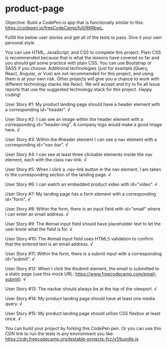 # product-page


Objective: Build a CodePen.io app that is functionally similar to this: https://codepen.io/freeCodeCamp/full/RKRbwL.

Fulfill the below user stories and get all of the tests to pass. Give it your own personal style.

You can use HTML, JavaScript, and CSS to complete this project. Plain CSS is recommended because that is what the lessons have covered so far and you should get some practice with plain CSS. You can use Bootstrap or SASS if you choose. Additional technologies (just for example jQuery, React, Angular, or Vue) are not recommended for this project, and using them is at your own risk. Other projects will give you a chance to work with different technology stacks like React. We will accept and try to fix all issue reports that use the suggested technology stack for this project. Happy coding!

User Story #1: My product landing page should have a header element with a corresponding id="header". √

User Story #2: I can see an image within the header element with a corresponding id="header-img". A company logo would make a good image here. √

User Story #3: Within the #header element I can see a nav element with a corresponding id="nav-bar". √

User Story #4: I can see at least three clickable elements inside the nav element, each with the class nav-link. √

User Story #5: When I click a .nav-link button in the nav element, I am taken to the corresponding section of the landing page. √

User Story #6: I can watch an embedded product video with id="video". √

User Story #7: My landing page has a form element with a corresponding id="form". √

User Story #8: Within the form, there is an input field with id="email" where I can enter an email address. √

User Story #9: The #email input field should have placeholder text to let the user know what the field is for. √

User Story #10: The #email input field uses HTML5 validation to confirm that the entered text is an email address. √

User Story #11: Within the form, there is a submit input with a corresponding id="submit". √

User Story #12: When I click the #submit element, the email is submitted to a static page (use this mock URL: https://www.freecodecamp.com/email-submit). √

User Story #13: The navbar should always be at the top of the viewport. √

User Story #14: My product landing page should have at least one media query. √

User Story #15: My product landing page should utilize CSS flexbox at least once. √

You can build your project by forking this CodePen pen. Or you can use this CDN link to run the tests in any environment you like: https://cdn.freecodecamp.org/testable-projects-fcc/v1/bundle.js